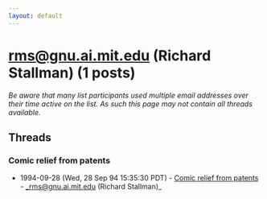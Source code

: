 ```yaml
---
layout: default
---
```


# rms@gnu.ai.mit.edu (Richard Stallman) (1 posts)

_Be aware that many list participants used multiple email addresses over their time active on the list. As such this page may not contain all threads available._

## Threads

### Comic relief from patents
+ 1994-09-28 (Wed, 28 Sep 94 15:35:30 PDT) - [Comic relief from patents](/archive/1994/09/df291005440b0b76e2c4ff5bc6f863eeb7b401ad87413483a5d3f727a7874035) - _rms@gnu.ai.mit.edu (Richard Stallman)_

